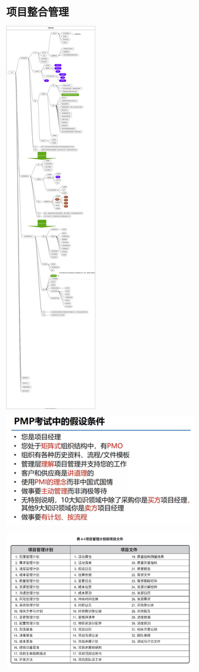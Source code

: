 # 项目整合管理

![项目整合管理](./integration.drawio.svg '项目整合管理')

![PMP中的假设条件](./假设条件.PNG '假设条件')

![项目管理计划和项目文件](./项目管理计划和项目文件.PNG '项目管理计划和项目文件')